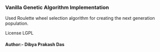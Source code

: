 ### Vanilla Genetic Algorithm Implementation

Used Roulette wheel selection algorithm for creating the next generation population.


License LGPL


#### Author:- Dibya Prakash Das